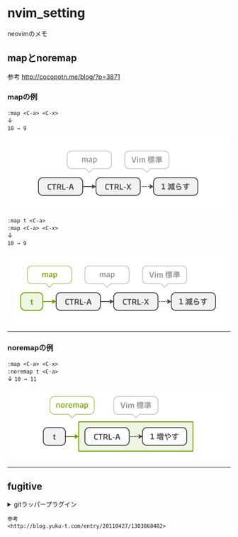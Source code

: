# nvim_setting

neovimのメモ
  
  

## mapとnoremap

参考
<http://cocopotn.me/blog/?p=3871>


### mapの例
`:map <C-a> <C-x>`  
↓  
`10 → 9`

![alt text](https://raw.githubusercontent.com/Snhgo/img/master/nvim/map_ax.png)


`:map t <C-a>`  
`:map <C-a> <C-x>`  
↓  
`10 → 9`

![alt text](https://raw.githubusercontent.com/Snhgo/img/master/nvim/map_tax.png)

---

### noremapの例
`:map <C-a> <C-x>`  
`:noremap t <C-a>`  
↓
`10 → 11`

![alt text](https://raw.githubusercontent.com/Snhgo/img/master/nvim/noremap_ta.png)

---
  
  
  

## fugitive
<details>
  <summary>
    gitラッパープラグイン

    参考
    <http://blog.yuku-t.com/entry/20110427/1303868482>
  </summary>

#### ：Gstatus
新しい窓を作ってgit statusを表示

#### ：Gwrite
現在開いているソースをgit add
#### ：Gread
現在開いているソースの直前のコミット時のソースを表示
#### ：Gmove destination/path
現在開いているソースをgit mvする
#### ：Gremove
現在開いているソースをgit rmする
#### ：Gcommit
git commit
#### ：Gblame
現在のソースをgit blame。vimが色づけしてくれる
#### ：Gdiff
現在のソースの変更点をvimdiffで表示
</details>
